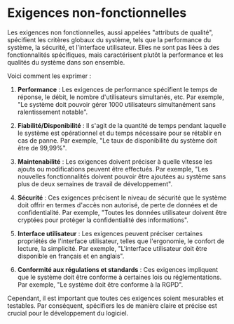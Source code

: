 # Exigences non-fonctionnelles

Les exigences non fonctionnelles, aussi appelées "attributs de qualité", spécifient les critères globaux du système,
tels que la performance du système, la sécurité, et l'interface utilisateur. Elles ne sont pas liées à des
fonctionnalités spécifiques, mais caractérisent plutôt la performance et les qualités du système dans son ensemble.

Voici comment les exprimer :

1. **Performance** : Les exigences de performance spécifient le temps de réponse, le débit, le nombre d'utilisateurs
   simultanés, etc. Par exemple, "Le système doit pouvoir gérer 1000 utilisateurs simultanément sans ralentissement
   notable".

2. **Fiabilité/Disponibilité** : Il s'agit de la quantité de temps pendant laquelle le système est opérationnel et du
   temps nécessaire pour se rétablir en cas de panne. Par exemple, "Le taux de disponibilité du système doit être de
   99,99%".

3. **Maintenabilité** : Les exigences doivent préciser à quelle vitesse les ajouts ou modifications peuvent être
   effectués. Par exemple, "Les nouvelles fonctionnalités doivent pouvoir être ajoutées au système sans plus de deux
   semaines de travail de développement".

4. **Sécurité** : Ces exigences précisent le niveau de sécurité que le système doit offrir en termes d'accès non
   autorisé, de perte de données et de confidentialité. Par exemple, "Toutes les données utilisateur doivent être
   cryptées pour protéger la confidentialité des informations".

5. **Interface utilisateur** : Les exigences peuvent préciser certaines propriétés de l'interface utilisateur, telles
   que l'ergonomie, le confort de lecture, la simplicité. Par exemple, "L'interface utilisateur doit être disponible en
   français et en anglais".

6. **Conformité aux régulations et standards** : Ces exigences impliquent que le système doit être conforme à certaines
   lois ou réglementations. Par exemple, "Le système doit être conforme à la RGPD".

Cependant, il est important que toutes ces exigences soient mesurables et testables. Par conséquent, spécifiers les de
manière claire et précise est crucial pour le développement du logiciel.

